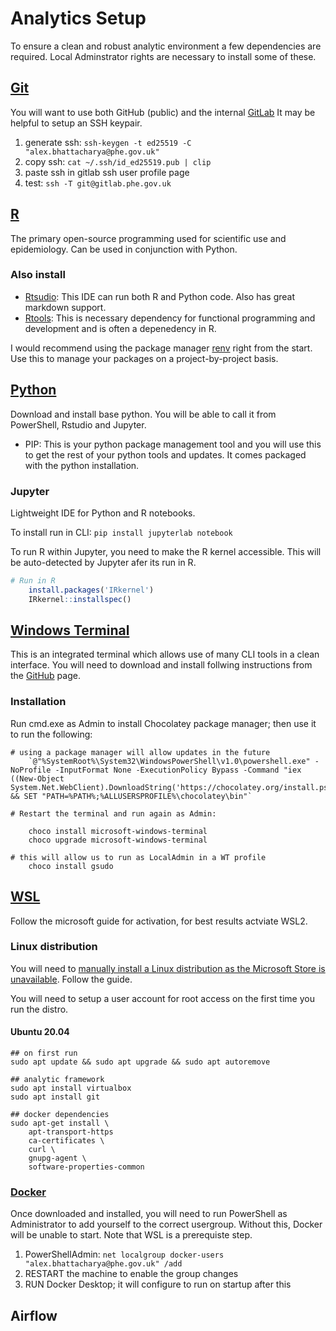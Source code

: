 # Analytics Setup 

To ensure a clean and robust analytic environment a few dependencies are required.
Local Adminstrator rights are necessary to install some of these.

## [Git](https://git-scm.com/downloads)

You will want to use both GitHub (public) and the internal [GitLab](https://gitlab.phe.gov.uk)
It may be helpful to setup an SSH keypair.

1. generate ssh: 	`ssh-keygen -t ed25519 -C "alex.bhattacharya@phe.gov.uk"`
1. copy ssh: 		`cat ~/.ssh/id_ed25519.pub | clip`
1. paste ssh in gitlab ssh user profile page
1. test: 		`ssh -T git@gitlab.phe.gov.uk`

## [R](https://cran.r-project.org/mirrors.html)
The primary open-source programming used for scientific use and epidemiology. Can be used in conjunction with Python. 

### Also install
+ [Rtsudio](https://rstudio.com/products/rstudio/download/): This IDE can run both R and Python code. Also has great markdown support.
+ [Rtools](https://cran.r-project.org/bin/windows/Rtools/): This is necessary dependency for functional programming and development and is often a depenedency in R.

I would recommend using the package manager [renv](https://rstudio.github.io/renv/articles/renv.html) right from the start. Use this to manage your packages on a project-by-project basis.

## [Python](https://www.python.org/downloads/)
Download and install base python. You will be able to call it from PowerShell, Rstudio and Jupyter.

+ PIP: This is your python package management tool and you will use this to get the rest of your python tools and updates. It comes packaged with the python installation. 

### Jupyter
Lightweight IDE for Python and R notebooks.

To install run in CLI: `pip install jupyterlab notebook`

To run R within Jupyter, you need to make the R kernel accessible. This will be auto-detected by Jupyter afer its run in R.

```r 
# Run in R
	install.packages('IRkernel')
	IRkernel::installspec()
```

## [Windows Terminal](https://docs.microsoft.com/en-us/windows/terminal/get-started)
This is an integrated terminal which allows use of many CLI tools in a clean interface. You will need to download and install follwing instructions from the [GitHub](https://github.com/microsoft/terminal) page. 

### Installation
Run cmd.exe as Admin to install Chocolatey package manager; then use it to run the following:
```
# using a package manager will allow updates in the future
	`@"%SystemRoot%\System32\WindowsPowerShell\v1.0\powershell.exe" -NoProfile -InputFormat None -ExecutionPolicy Bypass -Command "iex ((New-Object System.Net.WebClient).DownloadString('https://chocolatey.org/install.ps1'))" && SET "PATH=%PATH%;%ALLUSERSPROFILE%\chocolatey\bin"`

# Restart the terminal and run again as Admin:

	choco install microsoft-windows-terminal
	choco upgrade microsoft-windows-terminal 

# this will allow us to run as LocalAdmin in a WT profile
	choco install gsudo
```

## [WSL](https://docs.microsoft.com/en-us/windows/wsl/install-win10#manual-installation-steps)
Follow the microsoft guide for activation, for best results actviate WSL2.

### Linux distribution
You will need to [manually install a Linux distribution as the Microsoft Store is unavailable](https://docs.microsoft.com/en-us/windows/wsl/install-manual). Follow the guide.

You will need to setup a user account for root access on the first time you run the distro.

#### Ubuntu 20.04
```
## on first run
sudo apt update && sudo apt upgrade && sudo apt autoremove

## analytic framework
sudo apt install virtualbox
sudo apt install git

## docker dependencies
sudo apt-get install \
	apt-transport-https
	ca-certificates \
	curl \
	gnupg-agent \
	software-properties-common
```

### [Docker](https://www.docker.com/products/docker-desktop)
Once downloaded and installed, you will need to run PowerShell as Administrator to add yourself to the correct usergroup. Without this, Docker will be unable to start. Note that WSL is a prerequiste step.

1. PowerShellAdmin: `net localgroup docker-users "alex.bhattacharya@phe.gov.uk" /add`
1. RESTART the machine to enable the group changes
1. RUN Docker Desktop; it will configure to run on startup after this

## Airflow
